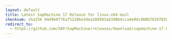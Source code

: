 ```yaml
---
layout: default
title: Latest SapMachine 17 Release for linux-x64-musl
checksum: sha256 9449b0f76a75128be3dea289983ab398b4cca4e0dc908b7039785b4e6a70673a
redirect_to:
  - https://github.com/SAP/SapMachine/releases/download/sapmachine-17.0.16/sapmachine-jdk-17.0.16_linux-x64-musl_bin.tar.gz
---
```

